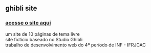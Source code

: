 ## ghibli site
### <a href="https://mavoruni.github.io/ghibli-site/" target="_blank">acesse o site aqui</a> <br>
um site de 10 páginas de tema livre <br>
site fictício baseado no Studio Ghibli <br>
trabalho de desenvolvimento web do 4º período de INF - IFRJCAC
